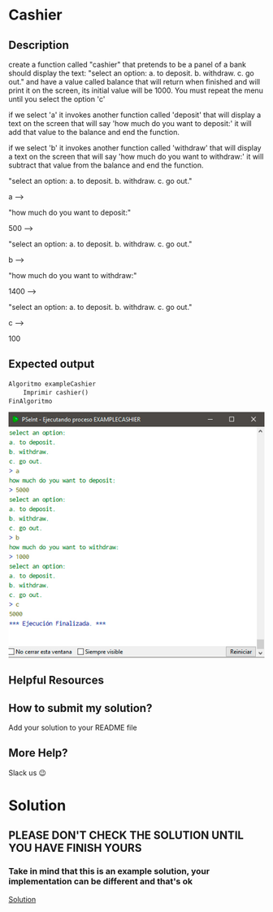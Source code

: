 # Cashier

## Description

create a function called "cashier" that pretends to be a panel of a bank should display the text:
"select an option:
a. to deposit.
b. withdraw.
c. go out."
and have a value called balance that will return when finished and will print it on the screen, its initial value will be 1000.
You must repeat the menu until you select the option 'c'

if we select 'a' it invokes another function called 'deposit' that will display a text on the screen that will say 'how much do you want to deposit:' it will add that value to the balance and end the function.

if we select 'b' it invokes another function called 'withdraw' that will display a text on the screen that will say 'how much do you want to withdraw:' it will subtract that value from the balance and end the function.

"select an option:
a. to deposit.
b. withdraw.
c. go out."

a --> 

"how much do you want to deposit:"

500 -->

"select an option:
a. to deposit.
b. withdraw.
c. go out."

b -->

"how much do you want to withdraw:"

1400 -->

"select an option:
a. to deposit.
b. withdraw.
c. go out."

c -->

100

## Expected output

```python
Algoritmo exampleCashier
	Imprimir cashier()
FinAlgoritmo
```

![example](./../../../assets/e04.jpg 'example')

## Helpful Resources

## How to submit my solution?

Add your solution to your README file

## More Help?

Slack us 😉

# Solution

## PLEASE DON'T CHECK THE SOLUTION UNTIL YOU HAVE FINISH YOURS

### Take in mind that this is an example solution, your implementation can be different and that's ok

[Solution](../sol)
